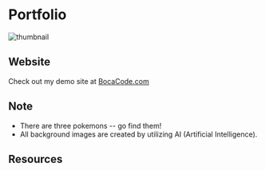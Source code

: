 # Portfolio
![thumbnail]()

[](URL)

## Website
Check out my demo site at
[BocaCode.com](https://bocacode.com)

## Note
* There are three pokemons -- go find them!
* All background images are created by utilizing AI (Artificial Intelligence).

## Resources
[ ]()
